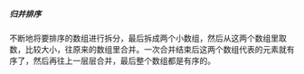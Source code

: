 ##### 归并排序

不断地将要排序的数组进行拆分，最后拆成两个小数组，然后从这两个数组里取数，比较大小，往原来的数组里合并。一次合并结束后这两个数组代表的元素就有序了，然后再往上一层层合并，最后整个数组都是有序的。